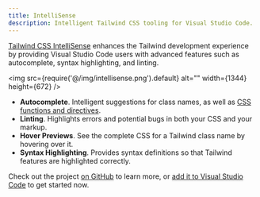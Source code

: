 ```yaml
---
title: IntelliSense
description: Intelligent Tailwind CSS tooling for Visual Studio Code.
---
```


[Tailwind CSS IntelliSense](https://marketplace.visualstudio.com/items?itemName=bradlc.vscode-tailwindcss) enhances the Tailwind development experience by providing Visual Studio Code users with advanced features such as autocomplete, syntax highlighting, and linting.

<img src={require('@/img/intellisense.png').default} alt="" width={1344} height={672} />

- **Autocomplete**. Intelligent suggestions for class names, as well as [CSS functions and directives](https://tailwindcss.com/docs/functions-and-directives).
- **Linting**. Highlights errors and potential bugs in both your CSS and your markup.
- **Hover Previews**. See the complete CSS for a Tailwind class name by hovering over it.
- **Syntax Highlighting**. Provides syntax definitions so that Tailwind features are highlighted correctly.

Check out the project [on GitHub](https://github.com/tailwindcss/intellisense) to learn more, or [add it to Visual Studio Code](https://marketplace.visualstudio.com/items?itemName=bradlc.vscode-tailwindcss) to get started now.
